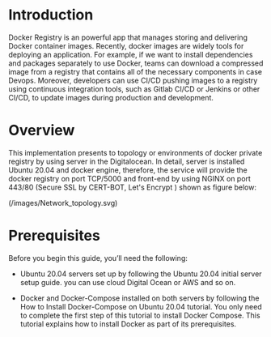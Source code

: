# Introduction
Docker Registry is an powerful app that manages storing and delivering Docker container images. Recently, docker images are widely tools for deploying an application. For example, if we want to install dependencies and packages separately to use Docker, teams can download a compressed image from a registry that contains all of the necessary components in case Devops. Moreover, developers can use CI/CD pushing images to a registry using continuous integration tools, such as Gitlab CI/CD or Jenkins or other CI/CD, to update images during production and development.

# Overview
This implementation presents to topology or environments of docker private registry by using server in the Digitalocean. In detail, server is installed Ubuntu 20.04 and docker engine, therefore, the service will provide the docker registry on port TCP/5000 and front-end by using NGINX on port 443/80 (Secure SSL by CERT-BOT, Let's Encrypt ) shown as figure below:

(/images/Network_topology.svg)


# Prerequisites
Before you begin this guide, you’ll need the following:
* Ubuntu 20.04 servers set up by following the Ubuntu 20.04 initial server setup guide. you can use cloud Digital Ocean or AWS and so on.

* Docker and Docker-Compose installed on both servers by following the How to Install Docker-Compose on Ubuntu 20.04 tutorial. You only need to complete the first step of this tutorial to install Docker Compose. This tutorial explains how to install Docker as part of its prerequisites.  
